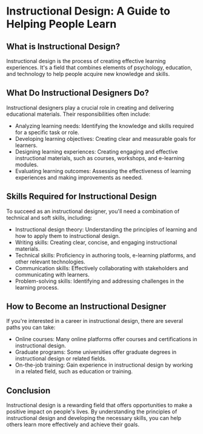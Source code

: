 # Instructional Design: A Guide to Helping People Learn

## What is Instructional Design?

Instructional design is the process of creating effective learning experiences. It's a field that combines elements of psychology, education, and technology to help people acquire new knowledge and skills.

## What Do Instructional Designers Do?

Instructional designers play a crucial role in creating and delivering educational materials. Their responsibilities often include:

- Analyzing learning needs: Identifying the knowledge and skills required for a specific task or role.
- Developing learning objectives: Creating clear and measurable goals for learners.
- Designing learning experiences: Creating engaging and effective instructional materials, such as courses, workshops, and e-learning modules.
- Evaluating learning outcomes: Assessing the effectiveness of learning experiences and making improvements as needed.

## Skills Required for Instructional Design

To succeed as an instructional designer, you'll need a combination of technical and soft skills, including:

- Instructional design theory: Understanding the principles of learning and how to apply them to instructional design.
- Writing skills: Creating clear, concise, and engaging instructional materials.
- Technical skills: Proficiency in authoring tools, e-learning platforms, and other relevant technologies.
- Communication skills: Effectively collaborating with stakeholders and communicating with learners.
- Problem-solving skills: Identifying and addressing challenges in the learning process.

## How to Become an Instructional Designer

If you're interested in a career in instructional design, there are several paths you can take:

- Online courses: Many online platforms offer courses and certifications in instructional design.
- Graduate programs: Some universities offer graduate degrees in instructional design or related fields.
- On-the-job training: Gain experience in instructional design by working in a related field, such as education or training.

## Conclusion

Instructional design is a rewarding field that offers opportunities to make a positive impact on people's lives. By understanding the principles of instructional design and developing the necessary skills, you can help others learn more effectively and achieve their goals.